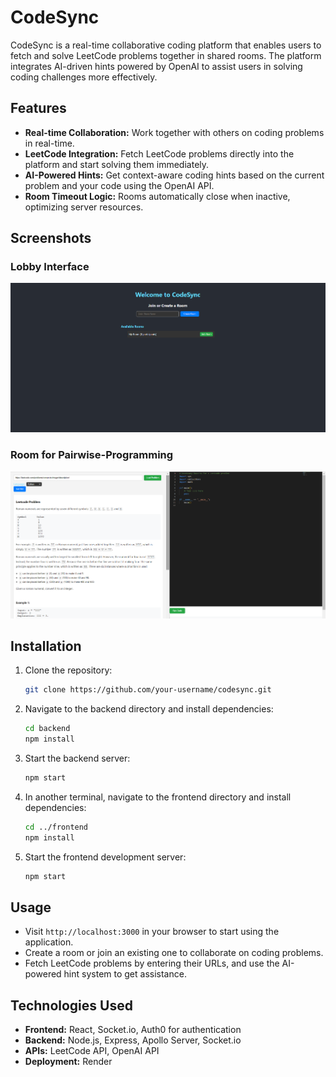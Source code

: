 # CodeSync

CodeSync is a real-time collaborative coding platform that enables users to fetch and solve LeetCode problems together in shared rooms. The platform integrates AI-driven hints powered by OpenAI to assist users in solving coding challenges more effectively.

## Features

- **Real-time Collaboration:** Work together with others on coding problems in real-time.
- **LeetCode Integration:** Fetch LeetCode problems directly into the platform and start solving them immediately.
- **AI-Powered Hints:** Get context-aware coding hints based on the current problem and your code using the OpenAI API.
- **Room Timeout Logic:** Rooms automatically close when inactive, optimizing server resources.

## Screenshots

### Lobby Interface
![Lobby Interface Screenshot](./images/Lobby.png)

### Room for Pairwise-Programming
![Room Interface Screenshot](./images/CodeSyncImage.png)

## Installation

1. Clone the repository:
    ```bash
    git clone https://github.com/your-username/codesync.git
    ```
2. Navigate to the backend directory and install dependencies:
    ```bash
    cd backend
    npm install
    ```
3. Start the backend server:
    ```bash
    npm start
    ```
4. In another terminal, navigate to the frontend directory and install dependencies:
    ```bash
    cd ../frontend
    npm install
    ```
5. Start the frontend development server:
    ```bash
    npm start
    ```

## Usage

- Visit `http://localhost:3000` in your browser to start using the application.
- Create a room or join an existing one to collaborate on coding problems.
- Fetch LeetCode problems by entering their URLs, and use the AI-powered hint system to get assistance.

## Technologies Used

- **Frontend:** React, Socket.io, Auth0 for authentication
- **Backend:** Node.js, Express, Apollo Server, Socket.io
- **APIs:** LeetCode API, OpenAI API
- **Deployment:** Render